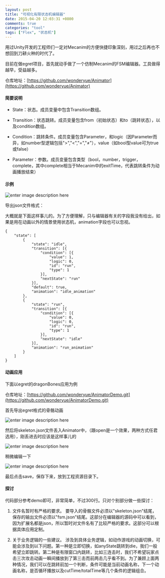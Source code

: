 ```yaml
---
layout: post
title: "可视化有限状态机编辑器"
date: 2015-04-20 12:03:31 +0800
comments: true
categories: "tool"
tags: ["Flex", "状态机"]
---
```

<!-- toc -->
用过Unity开发的工程师们一定对Mecanim的方便快捷印象深刻，用过之后再也不想回到刀耕火种的时代了。

目前在做egret项目，首先就动手做了一个仿制Mecanim的FSM编辑器。工具做得越早，受益越多。

仓库地址：[https://github.com/wonderyue/Animator](https://github.com/wonderyue/Animator)

#### 简要说明

- State：状态。成员变量中包含Transition数组。

- Transition：状态跳转。成员变量包含from（初始状态）和to（跳转状态），以及condition数组。

- Condition：跳转条件。成员变量包含Parameter，和logic（因Parameter而异，如number型逻辑包括">","<","=","≠"），value（如bool型value可为true或false）

- Parameter：参数。成员变量包含类型（bool，number，trigger，complete，其中complete相当于Mecanim中的exitTime，代表跳转条件为动画播放结束）

#### 示例

 ![enter image description here](http://7xkn3f.com1.z0.glb.clouddn.com/animator01.gif)

导出json文件格式：

大概就是下面这样事儿的。为了方便理解，只与编辑器有关的字段我没有给出，如果是用在动画以外的情景使用状态机，animation字段也可以忽视。

```
{
    "state": [
        {
            "state": "idle",
            "transition": [{
                "condition": [{
                    "value": 1,
                    "logic": 0,
                    "id": "run",
                    "type": 1
                }],
                "nextState": "run"
            }],
            "default": true,
            "animation": "idle_animation"
        }, 
        {
            "state": "run",
            "transition": [{
                "condition": [{
                    "value": 0,
                    "logic": 0,
                    "id": "run",
                    "type": 1
                }],
                "nextState": "idle"
            }],
            "animation": "run_animation"
        }
    ]
}
```

#### 动画应用

下面以egret的dragonBones应用为例

仓库地址：[https://github.com/wonderyue/AnimatorDemo.git](https://github.com/wonderyue/AnimatorDemo.git)

首先导出egret格式的骨骼动画

![enter image description here](http://7xkn3f.com1.z0.glb.clouddn.com/animator02.png)

然后将skeleton.json文件丢入Animator中，（跟open是一个效果，两种方式任君选用），刚丢进去时应该是这样事儿的

![enter image description here](http://7xkn3f.com1.z0.glb.clouddn.com/animator03.png)

稍微编辑一下

![enter image description here](http://7xkn3f.com1.z0.glb.clouddn.com/animator04.png)

最后点击save，保存下来，放到工程资源目录下。

#### 探讨

代码部分参考demo即可，非常简单，不过300行。只对个别部分做一些探讨：

1. 文件名暂时有严格的要求。
要导入的骨骼文件必须以"skeleton.json"结尾，保存的输出文件必须以"fsm.json"结尾。这部分在编辑器的源码中可以看到，因为扩展名都是json，所以暂时对文件名有了比较严格的要求。这部分可以根据具体应用定制。

2. 关于业务逻辑的一些建议。
涉及到具体业务逻辑，如动作游戏的动画切换，可能会涉及到以下问题。第一种是立即切换，如anyState跳转到die，我们一般希望立即跳转。第二种是有限窗口内跳转，比如三连击时，我们不希望玩家点击三次攻击动画一瞬间播放到了第三击而前两击几乎看不到。为了兼顾上面两种情况，我们可以在跳转前加一个判断，条件可能是当前动画名称，下一个动画名称，是否循环播放以及cutTime/totalTime等几个条件的逻辑组合。
